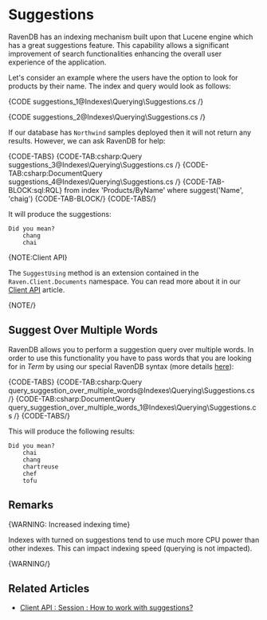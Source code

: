 ﻿# Suggestions

RavenDB has an indexing mechanism built upon that Lucene engine which has a great suggestions feature. This capability allows a significant improvement of search functionalities enhancing the overall user experience of the application.

Let's consider an example where the users have the option to look for products by their name. The index and query would look as follows:

{CODE suggestions_1@Indexes\Querying\Suggestions.cs /}

{CODE suggestions_2@Indexes\Querying\Suggestions.cs /}

If our database has `Northwind` samples deployed then it will not return any results. However, we can ask RavenDB for help:

{CODE-TABS}
{CODE-TAB:csharp:Query suggestions_3@Indexes\Querying\Suggestions.cs /}
{CODE-TAB:csharp:DocumentQuery suggestions_4@Indexes\Querying\Suggestions.cs /}
{CODE-TAB-BLOCK:sql:RQL}
from index 'Products/ByName' 
where suggest('Name', 'chaig')
{CODE-TAB-BLOCK/}
{CODE-TABS/}

It will produce the suggestions:

    Did you mean?
        chang
        chai

{NOTE:Client API}

The `SuggestUsing` method is an extension contained in the `Raven.Client.Documents` namespace. You can read more about it in our [Client API](../../client-api/session/querying/how-to-work-with-suggestions) article. 

{NOTE/}

## Suggest Over Multiple Words

RavenDB allows you to perform a suggestion query over multiple words. In order to use this functionality you have to pass words that you are looking for in *Term* by using our special RavenDB syntax (more details [here](../../indexes/querying/full-query-syntax#suggestions-over-multiple-words)):

{CODE-TABS}
{CODE-TAB:csharp:Query query_suggestion_over_multiple_words@Indexes\Querying\Suggestions.cs /}
{CODE-TAB:csharp:DocumentQuery query_suggestion_over_multiple_words_1@Indexes\Querying\Suggestions.cs /}
{CODE-TABS/}

This will produce the following results:

    Did you mean?
        chai
        chang
        chartreuse
        chef
        tofu

## Remarks

{WARNING: Increased indexing time}

Indexes with turned on suggestions tend to use much more CPU power than other indexes. This can impact indexing speed (querying is not impacted).

{WARNING/}

## Related Articles

- [Client API : Session : How to work with suggestions?](../../client-api/session/querying/how-to-work-with-suggestions)
